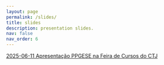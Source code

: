 ```yaml
---
layout: page
permalink: /slides/
title: slides
description: presentation slides.
nav: false
nav_order: 6
---
```


<style>body {text-align: justify}</style>

[2025-06-11 Apresentação PPGESE na Feira de Cursos do CTJ](/assets/pdf/2025-06-11-PPGESE.pdf)